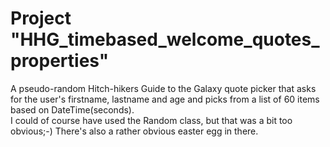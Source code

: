 # Project "HHG_timebased_welcome_quotes_properties"

A pseudo-random Hitch-hikers Guide to the Galaxy quote picker that asks for the user's firstname, lastname and age and picks from a list of 60 items based on DateTime(seconds).<br> I could of course have used the Random class, but that was a bit too obvious;-) There's also a rather obvious easter egg in there.
